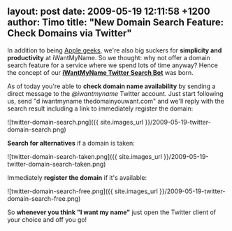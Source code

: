 layout: post
date: 2009-05-19 12:11:58 +1200
author: Timo
title: "New Domain Search Feature: Check Domains via Twitter"
----

In addition to being [Apple geeks](https://iwantmyname.com/iphone), we're also big suckers for **simplicity and productivity** at iWantMyName. So we thought: why not offer a domain search feature for a service where we spend lots of time anyway? Hence the concept of our [**iWantMyName Twitter Search Bot**](https://twitter.com/iwantmyname) was born.

As of today you're able to **check domain name availability** by sending a direct message to the _@iwantmyname_ Twitter account. Just start following us, send "d iwantmyname thedomainyouwant.com" and we'll reply with the search result including a link to immediately register the domain:

![twitter-domain-search.png]({{ site.images_url }}/2009-05-19-twitter-domain-search.png)

**Search for alternatives** if a domain is taken:

![twitter-domain-search-taken.png]({{ site.images_url }}/2009-05-19-twitter-domain-search-taken.png)

Immediately **register the domain** if it's available:

 ![twitter-domain-search-free.png]({{ site.images_url }}/2009-05-19-twitter-domain-search-free.png)

So **whenever you think "I want my name"** just open the Twitter client of your choice and off you go!
